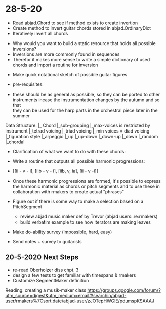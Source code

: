 # 28-5-20

 + Read abjad.Chord to see if method exists to create invertion
 + Create method to invert guitar chords stored in abjad.OrdinaryDict
 + Iteratively invert all chords
  - Why would you want to build a static resource that holds all
    possible inversions? 
  - Inversions are more commonly found in sequences
  - Therefor it makes more sense to write a simple dictionary of used chords
    and import a routine for inversion  
 + Make quick notational sketch of possible guitar figures
  - pre-requisites: 
   + these should be as general as possible, so they can be ported to other
     instruments incase the instrumentation changes by the autumn and so that  
     they can be used for the harp parts in the orchestral piece later in the
     summer 

Data Structure: 
 |_ Chord
   |_sub-grouping
     |_max-voices is restricted by instrument 
     |_tetrad voicing 
     |_triad voicing
     |_min voices = diad voicing
   |_figuration style
     |_arpeggio
       |_up
       |_up-down
       |_down-up
       |_down
       |_random
     |_chordal


 + Clarification of what we want to do with these chords: 
  - Write a routine that outputs all possible harmonic progressions: 
   + [[ii - v - i], [iib - v - i], [iib, v, ia], [ii - v -i]]
  - Once these harmonic progressions are formed, it's possible 
    to express the harmonic material as chords or pitch segments
    and to use these in collaboration with rmakers to create actual
    "phrases"


* Figure out if there is some way to make a selection based on a PitchSegment
     
  - review abjad music maker def by Trevor (abjad users::re:rmakers) 
  - build verbatim example to see how iterators are making leaves

 + Make do-ability survey (impossible, hard, easy) 
 
 + Send notes + survey to guitarists
 



## 20-5-2020 Next Steps 


+ re-read Oberholzer diss chpt. 3
+ design a few tests to get familiar with timespans & rmakers
+ Customize SegmentMaker definition

Reading: creating a musik-maker class
https://groups.google.com/forum/?utm_source=digest&utm_medium=email#!searchin/abjad-user/rmakers%7Csort:date/abjad-user/zJOTepHWGlE/pdumspKSAAAJ


